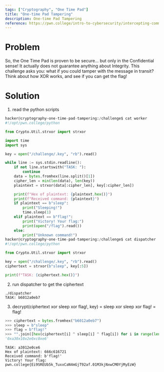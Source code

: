 ```yaml
---
tags: ["Cryptography", "One Time Pad"]
title: "One-time Pad Tampering"
description: One-time Pad Tampering
reference: https://pwn.college/intro-to-cybersecurity/intercepting-communication/
---
```


# Problem

So, the One Time Pad is proven to be secure... but only in the Confidential sense! It actually does not guarantee anything about Integrity. This challenge asks you: what if you could tamper with the message in transit? Think about how XOR works, and see if you can get the flag!

# Solution

1. read the python scripts

```python
hacker@cryptography~one-time-pad-tampering:/challenge$ cat worker
#!/opt/pwn.college/python

from Crypto.Util.strxor import strxor

import time
import sys

key = open("/challenge/.key", "rb").read()

while line := sys.stdin.readline():
    if not line.startswith("TASK: "):
        continue
    data = bytes.fromhex(line.split()[1])
    cipher_len = min(len(data), len(key))
    plaintext = strxor(data[:cipher_len], key[:cipher_len])

    print(f"Hex of plaintext: {plaintext.hex()}")
    print(f"Received command: {plaintext}")
    if plaintext == b"sleep":
        print("Sleeping!")
        time.sleep(1)
    elif plaintext == b"flag!":
        print("Victory! Your flag:")
        print(open("/flag").read())
    else:
        print("Unknown command!")
hacker@cryptography~one-time-pad-tampering:/challenge$ cat dispatcher
#!/opt/pwn.college/python

from Crypto.Util.strxor import strxor

key = open("/challenge/.key", "rb").read()
ciphertext = strxor(b"sleep", key[:5])

print(f"TASK: {ciphertext.hex()}")
```

2. run dispatcher to get the ciphertext

```
./dispatcher
TASK: b6012a0eb7
```

3. decrypt(ciphertext xor sleep xor flag!, key) = sleep xor sleep xor flag! = flag!

```python
>>> ciphertext = bytes.fromhex("b6012a0eb7")
>>> sleep = b"sleep"
>>> flag = b"flag!"
>>> "".join([hex(ciphertext[i] ^ sleep[i] ^ flag[i]) for i in range(len(flag))])
'0xa30x10x2e0xc0xe6'
```

```
TASK: a3012e0ce6
Hex of plaintext: 666c616721
Received command: b'flag!'
Victory! Your flag:
pwn.college{Ei9SREUb5k_TuxxCaN4mGjT92af.01M3kjNxwCM0YjMyEzW}
```
